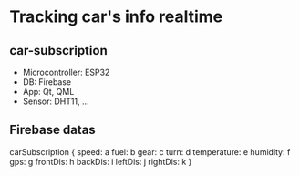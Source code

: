 # Tracking car's info realtime

## car-subscription
- Microcontroller: ESP32
- DB: Firebase
- App: Qt, QML
- Sensor: DHT11, ...

## Firebase datas
carSubscription {
  speed: a
  fuel: b
  gear: c
  turn: d
  temperature: e
  humidity: f
  gps: g
  frontDis: h
  backDis: i
  leftDis: j
  rightDis: k
}
